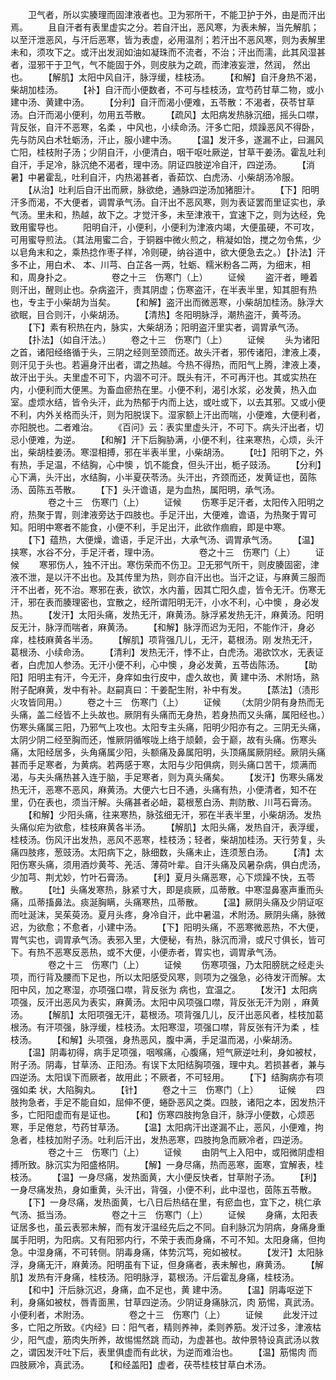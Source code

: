 <!-- { "loadSidebar": true } -->
　　卫气者，所以实腠理而固津液者也。卫为邪所干，不能卫护于外，由是而汗出焉。
　　且自汗者有表里虚实之分。若自汗出，恶风寒，为表未解，当先解肌；以至汗泄恶风，与汗后恶寒，皆为表虚，必用温剂；若汗出不恶风寒，则为表解里未和，须攻下之。或汗出发润如油如凝珠而不流者，不治；汗出而濡，此其风湿甚者，湿邪干于卫气，气不能固于外，则皮肤为之疏，而津液妄泄，然润， 然出也。
　　【解肌】太阳中风自汗，脉浮缓，桂枝汤。
　　【和解】自汗身热不渴，柴胡加桂汤。
　　【补】自汗而小便数者，不可与桂枝汤，宜芍药甘草二物，或小建中汤、黄建中汤。
　　【分利】自汗而渴小便难，五苓散：不渴者，茯苓甘草汤。白汗而渴小便利，勿用五苓散。
　　【疏风】太阳病发热脉沉细，摇头口噤，背反张，自汗不恶寒，名柔 ，中风也，小续命汤。汗多亡阳，烦躁恶风不得卧，先与防风白术牡蛎汤，汗止，服小建中汤。
　　【温】发汗多，遂漏不止，曰漏风亡阳，桂枝附子汤；少阴自汗，小便清白，咽干呕吐厥逆，甘草干姜汤。霍乱吐利自汗，手足冷，脉沉绝不渴者，理中汤。阴证四肢逆冷自汗，四逆汤。
　　【消暑】中暑霍乱，吐利自汗，内热渴甚者，香茹饮、白虎汤、小柴胡汤冷服。
　　【从治】吐利后自汗出而厥，脉欲绝，通脉四逆汤加猪胆汁。
　　【下】阳明汗多而渴，不大便者，调胃承气汤。自汗出不恶风寒，则为表证罢而里证实也，承气汤。里未和，热越，故下之。才觉汗多，未至津液干，宜速下之，则为达经，免致用蜜导也。
　　阳明自汗，小便利，小便利为津液内竭，大便虽硬，不可攻，可用蜜导煎法。（其法用蜜二合，于铜器中微火煎之，稍凝如饴，搅之勿令焦，少以皂角末和之，乘热捻作枣子样，冷则硬，纳谷道中，欲大便急去之。）【扑法】汗多不止，用白术、 本、川芎、白芷各一两，牡蛎、糯米粉各二两，为细末，相和，周身扑之。
　　
　　卷之十三　伤寒门（上）
　　证候
　　盗汗者，睡着则汗出，醒则止也。杂病盗汗，责其阴虚；伤寒盗汗，在半表半里，知其胆有热也，专主于小柴胡为当矣。
　　【和解】盗汗出而微恶寒，小柴胡加桂汤。脉浮大欲眠，目合则汗，小柴胡汤。
　　【清热】冬阳明脉浮，潮热盗汗，黄芩汤。
　　【下】素有积热在内，脉实，大柴胡汤；阳明盗汗里实者，调胃承气汤。
　　【扑法】（如自汗法。）
　　卷之十三　伤寒门（上）
　　证候
　　头为诸阳之首，诸阳经络循于头，三阴之经则至颈而还。故头汗者，邪传诸阳，津液上凑，则汗见于头也。若遍身汗出者，谓之热越。今热不得热，而阳气上腾，津液上凑，故汗出于头。夫里虚不可下，内涸不可汗。既头有汗，不可再汗也。其或实热在内，小便利而大便黑。为畜血瘀热在里。小便不利，渴引水浆，必发黄，热入血室。虚烦水结，皆令头汗，此为热郁于内而上达，或吐或下，以去其邪。又或小便不利，内外关格而头汗，则为阳脱误下。湿家额上汗出而喘，小便难，大便利者，亦阳脱也。二者难治。
　　《百问》云：表实里虚头汗，不可下。病头汗出者，切忌小便难，为逆。
　　【和解】汗下后胸胁满，小便不利，往来寒热，心烦，头汗出，柴胡桂姜汤。寒湿相搏，邪在半表半里，小柴胡汤。
　　【吐】阳明下之，外有热，手足温，不结胸，心中懊 ，饥不能食，但头汗出，栀子豉汤。
　　【分利】心下满，头汗出，水结胸，小半夏茯苓汤。头汗出，齐颈而还，发黄证也，茵陈汤、茵陈五苓散。
　　【下】头汗谵语，是为血热，属阳明，承气汤。
　　
　　卷之十三　伤寒门（上）
　　证候
　　伤寒手足汗者，太阳传入阳明之府，热聚于胃，则津液旁达于四肢也。手足汗出，大便难，谵语，为热聚于胃可知。阳明中寒者不能食，小便不利，手足出汗，此欲作痼瘕，即是中寒。
　　【下】蕴热，大便燥，谵语，手足汗出，大承气汤、调胃承气汤。
　　【温】挟寒，水谷不分，手足汗者，理中汤。
　　
　　卷之十三　伤寒门（上）
　　证候
　　寒邪伤人，独不汗出。寒伤荣而不伤卫。卫无邪气所干，则皮腠固密，津液不泄，是以汗不出也。及其传里为热，则亦自汗出也。当汗之证，与麻黄三服而汗不出者，死不治。寒邪在表，欲饮，水内蓄，因其亡阳久虚，皆令无汗。伤寒无汗，邪在表而腠理密也，宜散之，经所谓阳明无汗，小水不利，心中懊 ，身必发热。
　　【发汗】太阳头痛，发热无汗，麻黄汤。脉浮紧发热无汗，麻黄汤。阳明反无汁，脉浮而喘者，麻黄汤。
　　【和解】脉浮而迟为无阳，不能作汗，身必痒，桂枝麻黄各半汤。
　　【解肌】项背强几儿，无汗，葛根汤。刚 发热无汗，葛根汤、小续命汤。
　　【清利】发热无汗，悸不止，白虎汤。渴欲饮水，无表证者，白虎加人参汤。无汗小便不利，心中懊 ，身必发黄，五苓齿陈汤。
　　【助阳】阳明主有汗，今无汗，身痒如虫行皮中，虚久故也，黄 建中汤、术附场，熟附子配麻黄，发中有补。赵嗣真曰：干姜配生附，补中有发。
　　【蒸法】（渍形火攻皆同用。）
　　卷之十三　伤寒门（上）
　　证候
　　（太阴少阴有身热而无头痛，盖二经皆不上头故也。厥阴有头痛而无身热，若身热而又头痛，属阳经也。）伤寒头痛属三阳，乃邪气上攻也。太阳专主头痛，阳明少阳亦有之。三阴无头痛，太阴少阴二经至胸而还，惟厥阴循喉咙上络于颃颡，会于巅，故有头痛。伤寒头痛，太阳经居多，头角痛属少阳，头额痛及鼻属阳明，头顶痛属厥阴经。厥阴头痛甚而手足寒者，为黄病。若两感于寒，太阳与少阳俱病，则头痛口苦干，烦满而渴，与夫头痛热甚入连于脑，手足寒者，则为真头痛矣。
　　【发汗】伤寒头痛发热无汗，恶寒不恶风，麻黄汤。大便六七日不通，头痛有热，小便清者，知不在里，仍在表也，须当汗解。头痛甚者必衄，葛根葱白汤、荆防散、川芎石膏汤。
　　【和解】少阳头痛，往来寒热，脉弦细无汗，邪在半表半里，小柴胡汤。发热头痛似疟为欲愈，桂枝麻黄各半汤。
　　【解肌】太阳头痛，发热自汗，表浮缓，桂枝汤。伤风汗出发热，恶风不恶寒，桂枝汤；轻者，柴胡加桂汤。天行劳复，头痛四肢疼，葱豉汤。太阳病下之，脉细数，头痛未止，连须葱白汤。
　　【清】太阳伤寒头痛，须用酒炒黄芩、羌活、薄荷叶辈。自汗头痛及风暑杂病，俱白虎汤，少加芎、荆尤妙，竹叶石膏汤。
　　【利】夏月头痛恶寒，心下烦躁不快，五苓散。
　　【吐】头痛发寒热，脉紧寸大，即是痰厥，瓜蒂散。中寒湿鼻塞声重而头痛，瓜蒂搐鼻法。痰涎胸瞒，头痛寒热，瓜蒂散。
　　【温】厥阴头痛及少阴证呕而吐涎沫，吴茱萸汤。夏月头疼，身冷自汗，此中暑温，术附汤。厥阴头痛，脉微迟，为欲愈；不愈者，小建中汤。
　　【下】阳明头痛，不恶寒微恶热，不大便，胃气实也，调胃承气汤。表邪入里，大便秘，有热，脉沉而滑，或尺寸俱长，皆可下。有热不恶寒反恶热，或不大便，小便赤者，胃实也，调胃承气汤。
　　
　　卷之十三　伤寒门（上）
　　证候
　　伤寒项强，乃太阳膀胱之经走头项，而行背及腰而下足也，所以太阳感受风寒，则项为之强急，必待发汗而解。太阳中风，加之寒湿，亦项强口噤，背反张为 病也，宜温之。
　　【发汗】太阳病项强，反汗出恶风为表实，麻黄汤。太阳中风项强口噤，背反张无汗为刚 ，麻黄汤。
　　【解肌】太阳项强无汗，葛根汤。项背强几儿，反汗出恶风者，桂枝加葛根汤。有汗项强，脉浮缓，桂枝汤。太阳寒湿，项强口噤，背反张有汗为柔 ，桂枝汤。
　　【和解】头项强，身热恶风，腹中满，手足温而渴，小柴胡汤。
　　【温】阴毒初得，病手足项强，咽喉痛，心腹痛，短气厥逆吐利，身如被杖，附子汤。阴毒，甘草汤、正阳汤。有误下太阳结胸项强，理中丸。若损甚者，兼与四逆汤。太阳误下而厥者，故用此；不厥者，不可轻用。
　　【下】结胸病亦有项强如柔 状，大陷胸丸。
　　【针】
　　卷之十三　伤寒门（上）
　　证候
　　四肢拘急者，手足不能自如，屈伸不便，蜷卧恶风之类。四肢，诸阳之本，因发热汗多，亡阳阳虚而有是证也。
　　【和】伤寒四肢拘急自汗，脉浮小便数，心烦恶寒，手足倦怠，芍药甘草汤。
　　【温】太阳病汗出遂漏不止，恶风，小便难，拘急者，桂枝加附子汤。吐利后汗出，发热恶寒，四肢拘急而厥冷者，四逆汤。
　　
　　卷之十三　伤寒门（上）
　　证候
　　由阴气上入阳中，或阳微阴虚相搏所致。脉沉实为阳盛格阴。
　　【解】一身尽痛，热而恶寒，面寒，宜解表，桂枝汤。
　　【温】一身尽痛，发热面黄，大小便反快者，甘草附子汤。
　　【利】一身尽痛发热，身如重黄，头汗出，背强，小便不利，此中湿也，茵陈五苓散。
　　【下】一身尽痛，发热面黄，七八日后热结在里，有瘀血也，宜下之，桃仁承气汤、抵当汤。
　　
　　卷之十三　伤寒门（上）
　　证候
　　身痛，太阳表证居多也，虽云表邪未解，而有发汗温经先后之不同。自利脉沉为阴病，身痛身重属手阳明，为阳病。又有阳邪内行，不荣于表而身痛，不可不知。太阳身痛，但拘急。中湿身痛，不可转侧。阴毒身痛，体势沉笃，宛如被杖。
　　【发汗】太阳脉浮，身痛无汗，麻黄汤。阳明虽有下证，但身痛者，表未解也，麻黄汤。
　　【解肌】发热有汗身痛，桂枝汤。阳明脉浮，葛根汤。汗后霍乱身痛，桂枝汤。
　　【和中】汗后脉沉迟，身痛，血不足也，黄 建中汤。
　　【温】阴毒呕逆下利，身痛如被杖，唇青面黑，甘草四逆汤。少阴证身痛脉沉，肉 筋惕，真武汤。小便利者，术附汤。
　　
　　卷之十三　伤寒门（上）
　　证候
　　此发汗过多，亡阳之所致。《内经》曰：阳气者，精则养神，柔则养筋。发汗过多，津液枯少，阳气虚，筋肉失所养，故惕惕然跳 而动，为虚甚也。故仲景特设真武汤以救之，谓因发汗吐下后，表里俱虚而有此状，为逆而难治也。
　　【温】筋惕肉 而四肢厥冷，真武汤。
　　【和经盖阳】虚者，茯苓桂枝甘草白术汤。
